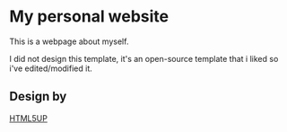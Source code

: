 # My personal website
This is a webpage about myself.

I did not design this template, it's an open-source template that i liked so i've edited/modified it.
## Design by
[HTML5UP](https://html5up.net/)
